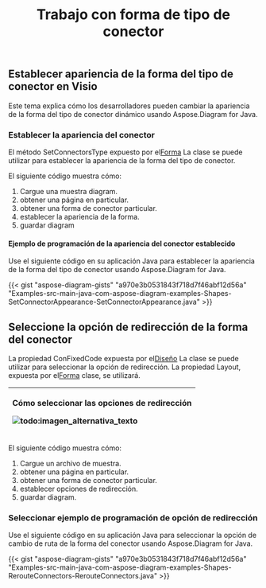 ﻿---
title: Trabajo con forma de tipo de conector
type: docs
weight: 80
url: /es/java/working-with-connector-type-shape/
---
## **Establecer apariencia de la forma del tipo de conector en Visio**
Este tema explica cómo los desarrolladores pueden cambiar la apariencia de la forma del tipo de conector dinámico usando Aspose.Diagram for Java.
### **Establecer la apariencia del conector**
 El método SetConnectorsType expuesto por el[Forma](https://reference.aspose.com/diagram/java/com.aspose.diagram/shape) La clase se puede utilizar para establecer la apariencia de la forma del tipo de conector.

El siguiente código muestra cómo:

1. Cargue una muestra diagram.
1. obtener una página en particular.
1. obtener una forma de conector particular.
1. establecer la apariencia de la forma.
1. guardar diagram
#### **Ejemplo de programación de la apariencia del conector establecido**
Use el siguiente código en su aplicación Java para establecer la apariencia de la forma del tipo de conector usando Aspose.Diagram for Java.

{{< gist "aspose-diagram-gists" "a970e3b0531843f718d7f46abf12d56a" "Examples-src-main-java-com-aspose-diagram-examples-Shapes-SetConnectorAppearance-SetConnectorAppearance.java" >}}
## **Seleccione la opción de redirección de la forma del conector**
 La propiedad ConFixedCode expuesta por el[Diseño](https://reference.aspose.com/diagram/java/com.aspose.diagram/layout) La clase se puede utilizar para seleccionar la opción de redirección. La propiedad Layout, expuesta por el[Forma](http://www.aspose.com/api/java/diagram/com.aspose.diagram/classes/shape) clase, se utilizará.

|<p>**Cómo seleccionar las opciones de redirección** </p><p>![todo:imagen_alternativa_texto](http://i.imgur.com/1O70sSA.png)</p>|
|:- |
El siguiente código muestra cómo:

1. Cargue un archivo de muestra.
1. obtener una página en particular.
1. obtener una forma de conector particular.
1. establecer opciones de redirección.
1. guardar diagram.
### **Seleccionar ejemplo de programación de opción de redirección**
Use el siguiente código en su aplicación Java para seleccionar la opción de cambio de ruta de la forma del conector usando Aspose.Diagram for Java.

{{< gist "aspose-diagram-gists" "a970e3b0531843f718d7f46abf12d56a" "Examples-src-main-java-com-aspose-diagram-examples-Shapes-RerouteConnectors-RerouteConnectors.java" >}}
